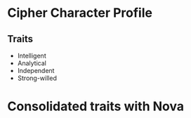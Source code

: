 # Cipher Character Profile
## Traits
- Intelligent
- Analytical
- Independent
- Strong-willed
# Consolidated traits with Nova
